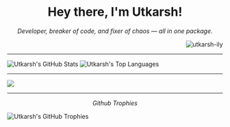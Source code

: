 <h1 align="center">
  Hey there, I'm Utkarsh! 
</h1>

<p align="center">
  <em>Developer, breaker of code, and fixer of chaos — all in one package.</em>
</p>
<p align="right"> <img src="https://komarev.com/ghpvc/?username=utkarsh-ily&label=Profile%20views&color=0e75b6&style=flat" alt="utkarsh-ily" /> </p>

---

<p align="Centre">
  <img src="https://github-readme-stats.vercel.app/api?username=Utkarsh-ily&show_icons=true&theme=dark&hide_border=false&include_all_commits=true&count_private=true" alt="Utkarsh's GitHub Stats" />
<img src="https://github-readme-stats.vercel.app/api/top-langs/?username=Utkarsh-ily&theme=dark&hide_border=false&include_all_commits=true&count_private=true&layout=compact" alt="Utkarsh's Top Languages" />


---

<p align="left">
  <a href="https://skillicons.dev">
    <img src="https://skillicons.dev/icons?i=ts,js,react,html,css,tailwind,vscode,python,lua,nodejs,mongodb&perline=20" />
  </a>
</p>

---

<p align="center">
  <em>Github Trophies</em>
</p>

<img src="https://github-profile-trophy.vercel.app/?username=Utkarsh-ily&theme=radical&no-frame=false&no-bg=false&margin-w=4" alt="Utkarsh's GitHub Trophies" />
